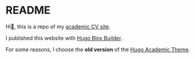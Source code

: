 # README

Hi👋, this is a repo of my [academic CV site](https://baoxianyuan.github.io/academic-page/).

I published this website with [Hugo Blox Builder](https://hugoblox.com/?utm_campaign=poweredby). 

For some reasons, I choose the **old version** of the [Hugo Academic Theme](https://github.com/HugoBlox/theme-academic-cv).